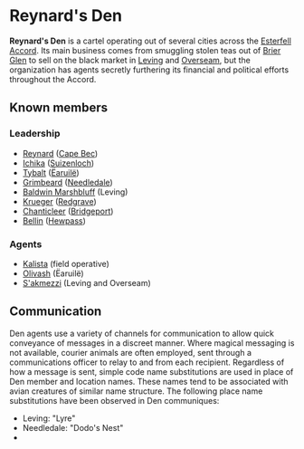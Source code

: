 # Reynard's Den

**Reynard's Den** is a cartel operating out of several cities across the [Esterfell Accord](../societies/esterfell-accord/esterfell-accord.md). Its main business comes from smuggling stolen teas out of [Brier Glen](../societies/esterfell-accord/brier-glen.md) to sell on the black market in [Leving](../societies/esterfell-accord/leving/leving.md) and [Overseam](../societies/esterfell-accord/overseam.md), but the organization has agents secretly furthering its financial and political efforts throughout the Accord.

## Known members

### Leadership

- [Reynard](../societies/esterfell-accord/citizenry/reynard.md) ([Cape Bec](../societies/esterfell-accord/cape-bec/cape-bec.md))
- [Ichika](../societies/esterfell-accord/citizenry/ichika.md) ([Suizenloch](../societies/esterfell-accord/suizenloch.md))
- [Tybalt](../societies/esterfell-accord/citizenry/tybalt.md) ([Ëaruilë](../societies/esterfell-accord/earuile.md))
- [Grimbeard](../societies/esterfell-accord/citizenry/grimbeard.md) ([Needledale](../societies/esterfell-accord/needledale.md))
- [Baldwin Marshbluff](../societies/esterfell-accord/citizenry/baldwin-marshbluff.md) (Leving)
- [Krueger](../societies/esterfell-accord/citizenry/krueger.md) ([Redgrave](../societies/esterfell-accord/redgrave.md))
- [Chanticleer](../societies/esterfell-accord/citizenry/chanticleer.md) ([Bridgeport](../societies/esterfell-accord/bridgeport.md))
- [Bellin](../societies/esterfell-accord/citizenry/bellin.md) ([Hewpass](../societies/esterfell-accord/hewpass.md))

### Agents

- [Kalista](../societies/esterfell-accord/citizenry/kalista.md) (field operative)
- [Olivash](../societies/esterfell-accord/citizenry/olivash.md) (Ëaruilë)
- [S'akmezzi](../societies/esterfell-accord/citizenry/sakmezzi.md) (Leving and Overseam)

## Communication

Den agents use a variety of channels for communication to allow quick conveyance of messages in a discreet manner. Where magical messaging is not available, courier animals are often employed, sent through a communications officer to relay to and from each recipient. Regardless of how a message is sent, simple code name substitutions are used in place of Den member and location names. These names tend to be associated with avian creatures of similar name structure. The following place name substitutions have been observed in Den communiques:

- Leving: "Lyre"
- Needledale: "Dodo's Nest"
-
